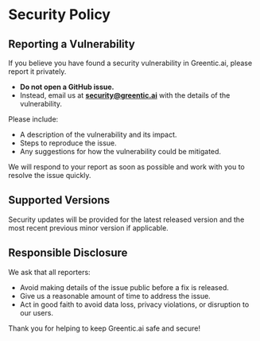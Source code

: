 # Security Policy

## Reporting a Vulnerability

If you believe you have found a security vulnerability in Greentic.ai, please report it privately.

- **Do not open a GitHub issue.**
- Instead, email us at **security@greentic.ai** with the details of the vulnerability.

Please include:
- A description of the vulnerability and its impact.
- Steps to reproduce the issue.
- Any suggestions for how the vulnerability could be mitigated.

We will respond to your report as soon as possible and work with you to resolve the issue quickly.

## Supported Versions

Security updates will be provided for the latest released version and the most recent previous minor version if applicable.

## Responsible Disclosure

We ask that all reporters:
- Avoid making details of the issue public before a fix is released.
- Give us a reasonable amount of time to address the issue.
- Act in good faith to avoid data loss, privacy violations, or disruption to our users.

Thank you for helping to keep Greentic.ai safe and secure!
